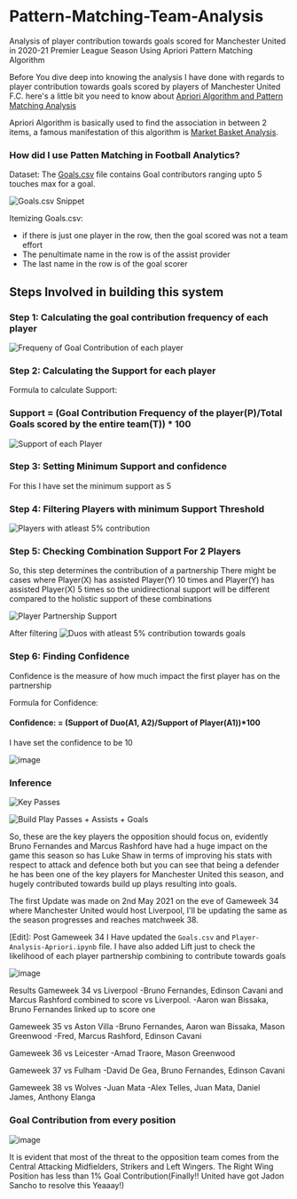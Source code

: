 # Pattern-Matching-Team-Analysis
Analysis of player contribution towards goals scored for Manchester United in 2020-21 Premier League Season Using Apriori Pattern Matching Algorithm

Before You dive deep into knowing the analysis I have done with regards to player contribution towards goals scored by players of Manchester United F.C. here's a little bit you need to know about [Apriori Algorithm and Pattern Matching Analysis](https://towardsdatascience.com/apriori-association-rule-mining-explanation-and-python-implementation-290b42afdfc6)

Apriori Algorithm is basically used to find the association in between 2 items, a famous manifestation of this algorithm is [Market Basket Analysis](https://citeseerx.ist.psu.edu/viewdoc/download?doi=10.1.1.402.8724&rep=rep1&type=pdf).

<h3>How did I use Patten Matching in Football Analytics?</h3>

Dataset: The [Goals.csv](https://github.com/glenveigas437/Pattern-Matching-Team-Analysis/blob/main/Goals.csv) file contains Goal contributors ranging upto 5 touches max for a goal.

![Goals.csv Snippet](https://user-images.githubusercontent.com/31877827/116814101-b9ff3b80-ab74-11eb-9722-3f03b57941a0.png)

Itemizing Goals.csv: 
  * if there is just one player in the row, then the goal scored was not a team effort
  * The penultimate name in the row is of the assist provider
  * The last name in the row is of the goal scorer

<h2>Steps Involved in building this system</h2>

<h3>Step 1: Calculating the goal contribution frequency of each player</h3> 

![Frequeny of Goal Contribution of each player](https://user-images.githubusercontent.com/31877827/116843523-d2676880-abfd-11eb-8e3e-d4839d0dbc4c.png)


<h3>Step 2: Calculating the Support for each player</h3>

Formula to calculate Support: <h3>Support = (Goal Contribution Frequency of the player(P)/Total Goals scored by the entire team(T)) * 100</h3>

![Support of each Player](https://user-images.githubusercontent.com/31877827/116846588-3726c100-ac06-11eb-8fc8-822e8a2a0f34.png)


<h3>Step 3: Setting Minimum Support and confidence</h3>
 For this I have set the minimum support as 5
 
 <h3>Step 4: Filtering Players with minimum Support Threshold</h3>

![Players with atleast 5% contribution](https://user-images.githubusercontent.com/31877827/116846786-c502ac00-ac06-11eb-8192-2f957cf24c14.png)

<h3>Step 5: Checking Combination Support For 2 Players</h3>
So, this step determines the contribution of a partnership
There might be cases where Player(X) has assisted Player(Y) 10 times and Player(Y) has assisted Player(X) 5 times so the unidirectional support will be different compared to the holistic support of these combinations

![Player Partnership Support](https://user-images.githubusercontent.com/31877827/116847117-83becc00-ac07-11eb-98ad-e97aade850f5.png)

After filtering
![Duos with atleast 5% contribution towards goals](https://user-images.githubusercontent.com/31877827/116847204-b36dd400-ac07-11eb-946f-7a5380df3959.png)

<h3>Step 6: Finding Confidence</h3>
Confidence is the measure of how much impact the first player has on the partnership

Formula for Confidence: <h4>Confidence: = (Support of Duo(A1, A2)/Support of Player(A1))*100</h4>

I have set the confidence to be 10

![image](https://user-images.githubusercontent.com/31877827/116847583-735b2100-ac08-11eb-8817-0a334b523d1a.png)

<h3>Inference</h3>

![Key Passes](https://user-images.githubusercontent.com/31877827/116847666-9d144800-ac08-11eb-9db6-06369378bf37.png)

![Build Play Passes + Assists + Goals](https://user-images.githubusercontent.com/31877827/116847693-b1584500-ac08-11eb-9440-68175f515ff0.png)


So, these are the key players the opposition should focus on, evidently Bruno Fernandes and Marcus Rashford have had a huge impact on the game this season so has Luke Shaw in terms of improving his stats with respect to attack and defence both but you can see that being a defender he has been one of the key players for Manchester United this season, and hugely contributed towards build up plays resulting into goals.


The first Update was made on 2nd May 2021 on the eve of Gameweek 34 where Manchester United would host Liverpool, I'll be updating the same as the season progresses and reaches matchweek 38.

[Edit]: Post Gameweek 34 I Have updated the ```Goals.csv``` and ```Player-Analysis-Apriori.ipynb``` file.
I have also added Lift just to check the likelihood of each player partnership combining to contribute towards goals

![image](https://user-images.githubusercontent.com/31877827/127279751-402832b7-364e-4f5d-9533-b27b239472ed.png)


Results
Gameweek 34 vs Liverpool
-Bruno Fernandes, Edinson Cavani and Marcus Rashford combined to score vs Liverpool.
-Aaron wan Bissaka, Bruno Fernandes linked up to score one

Gameweek 35 vs Aston Villa
-Bruno Fernandes, Aaron wan Bissaka, Mason Greenwood
-Fred, Marcus Rashford, Edinson Cavani

Gameweek 36 vs Leicester
-Amad Traore, Mason Greenwood

Gameweek 37 vs Fulham
-David De Gea, Bruno Fernandes, Edinson Cavani 

Gameweek 38 vs Wolves
-Juan Mata
-Alex Telles, Juan Mata, Daniel James, Anthony Elanga


### Goal Contribution from every position
![image](https://user-images.githubusercontent.com/31877827/127294325-2e3ac004-f5be-4626-93b7-31107bf2edc5.png)


It is evident that most of the threat to the opposition team comes from the Central Attacking Midfielders, Strikers and Left Wingers.
The Right Wing Position has less than 1% Goal Contribution(Finally!! United have got Jadon Sancho to resolve this Yeaaay!)


